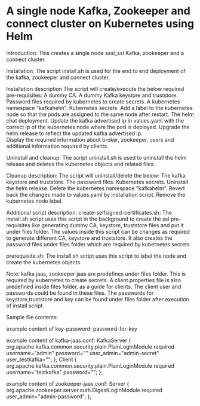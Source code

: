 # A single node Kafka, Zookeeper and connect cluster on Kubernetes using Helm

Introduction: 
This creates a single node sasl_ssl Kafka, zookeeper and a connect cluster.

Installation: 
The script install.sh is used for the end to end deployment of the kafka, zookeeper and connect cluster.

Installation description
The script will create/execute the below required pre-requisites:
A dummy CA.
A dummy Kafka keystore and truststore.
Password files required by kubernetes to create secrets. 
A kubernetes namespace "kafkahelm".
Kubernetes secrets.
Add a label to the kubernetes node so that the pods are assigned to the same node after restart.
The helm chat deployment.
Update the kafka advertised ip in values.yaml with the correct ip of the kubernetes node whare the pod is deployed.
Upgrade the helm release to reflect the updated kafka advertised ip.  
Display the required information about broker, zookeeper, users and additional information required by clients.

Uninstall and cleanup:
The script uninstall.sh is used to uninstall the helm release and deletes the kubernetes objects and related files.

Cleanup description:
The script will uninstall/delete the below:
The kafka keystore and truststore.
The password files.
Kubernetes secrets.
Uninstall the helm release.
Delete the kubernetes namespace "kafkahelm".
Revert back the changes made to values.yaml by installation script.
Remove the kubernetes node label.

Additional script description:
create-selfsigned-certificates.sh: The install.sh script uses this script in the background
to create the ssl pre-requisites like generating dummy CA, keystore, truststore files and put it under 
files folder. The values inside this script can be changes as required to generate different CA, keystore 
and truststore. It also creates the password files under files folder which are required by kubernetes secrets.

prerequisite.sh: The install.sh script uses this script to label the node and create the kubernetes objects.



Note: kafka jaas, zookeeper jaas are predefines under files folder.
This is required by kubernetes to create secrets.
A client.properties file is also predefined inside files folder,
as a guide for clients. The client user and passwords could be found in these files.
The passwords for keystore,truststore and key can be found under files folder after execution of install script.


Sample file contents:

example content of key-password:
password-for-key

example content of kafka-jaas.conf:
KafkaServer {
   org.apache.kafka.common.security.plain.PlainLoginModule required
   username="admin"
   password="<admin-password>"
   user_admin="admin-secret"
   user_testkafka="<user-password>";
};
Client {
   org.apache.kafka.common.security.plain.PlainLoginModule required
   username="testkafka"
   password="<user-password>";
};


example content of zookeeper-jaas.conf:
Server {
    org.apache.zookeeper.server.auth.DigestLoginModule required
    user_admin="admin-password";
};
